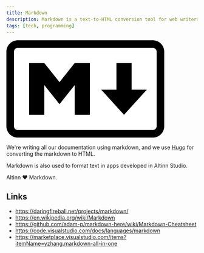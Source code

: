 ```yaml
---
title: Markdown
description: Markdown is a text-to-HTML conversion tool for web writers, created in 2004 by John Gruber.
tags: [tech, programming]
---
```


![Markdown logo](markdown-mark.svg "Markdown logo")

We're writing all our documentation using markdown, and we use [Hugo](/en/technology/tools/hugo/) for converting the markdown to HTML.

Markdown is also used to format text in apps developed in Altinn Studio.

Altinn ❤️ Markdown.

## Links

- https://daringfireball.net/projects/markdown/
- https://en.wikipedia.org/wiki/Markdown
- https://github.com/adam-p/markdown-here/wiki/Markdown-Cheatsheet
- https://code.visualstudio.com/docs/languages/markdown
- https://marketplace.visualstudio.com/items?itemName=yzhang.markdown-all-in-one
